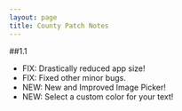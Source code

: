 ```yaml
---
layout: page
title: County Patch Notes
---
```


##1.1

* FIX: Drastically reduced app size!
* FIX: Fixed other minor bugs.
* NEW: New and Improved Image Picker!
* NEW: Select a custom color for your text!